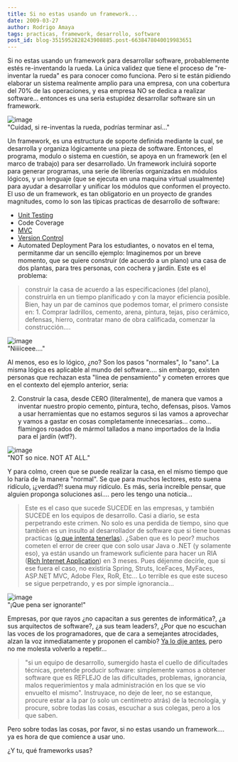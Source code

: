 ```yaml
---
title: Si no estas usando un framework...
date: 2009-03-27
author: Rodrigo Amaya
tags: practicas, framework, desarrollo, software
post_id: blog-3515952828243908885.post-6638478040019983651
---
```


Si no estas usando un framework para desarrollar software, probablemente estés re-inventando la rueda. La única validez que tiene el proceso de "re-inventar la rueda" es para conocer como funciona. Pero si te están pidiendo elaborar un sistema realmente amplio para una empresa, con una cobertura del 70% de las operaciones, y esa empresa NO se dedica a realizar software... entonces es una seria estupidez desarrollar software sin un framework.

![image](https://2.bp.blogspot.com/_ayvorITawE4/Scz0lLDD-HI/AAAAAAAAB7Y/7SoE7SQI5yg/s320/4359967kid-on-bike-square-wheel.jpg)    
"Cuidad, si re-inventas la rueda, podrías terminar
así..."

Un framework, es una estructura de soporte definida mediante la cual, se desarrolla y organiza lógicamente una pieza de software. Entonces, el programa, modulo o sistema en cuestión, se apoya en un framework (en el marco de trabajo) para ser desarrollado. Un framework incluirá soporte para generar programas, una serie de librerías organizadas en módulos lógicos, y un lenguaje (que se ejecuta en una maquina virtual usualmente) para ayudar a desarrollar y unificar los módulos que conformen el proyecto. El uso de un framework, es tan obligatorio en un proyecto de grandes magnitudes, como lo son las típicas practicas de desarrollo de software:

- [Unit Testing](https://www.srbyte.com/2008/12/herramientas-del-programador-unit.html)
- Code Coverage
- [MVC](https://www.srbyte.com/2008/10/cosas-que-todo-desarrollador-web-debe.html)
- [Version Control](https://www.srbyte.com/2008/03/programemos-mejor-subversion.html)
- Automated Deployment
Para los estudiantes, o novatos en el tema, permitanme dar un sencillo ejemplo: Imaginemos por un breve momento, que se quiere construir (de acuerdo a un plano) una casa de dos plantas, para tres personas, con cochera y jardín. Este es el problema:

> construir la casa de acuerdo a las especificaciones (del plano),
> construirla en un tiempo planificado y con la mayor eficiencia
> posible.
Bien, hay un par de caminos que podemos tomar, el primero consiste en: 1. Comprar ladrillos, cemento, arena, pintura, tejas, piso cerámico, defensas, hierro, contratar mano de obra calificada, comenzar la construcción....

![image](https://1.bp.blogspot.com/_ayvorITawE4/Scz2hk3wE8I/AAAAAAAAB7o/152zQ8MEIbQ/s320/custom_home.jpg)    
"Niiiiceee...."

Al menos, eso es lo lógico, ¿no? Son los pasos "normales", lo "sano". La misma lógica es aplicable al mundo del software.... sin embargo, existen personas que rechazan esta "linea de pensamiento" y cometen errores que en el contexto del ejemplo anterior, seria:

2. Construir la casa, desde CERO (literalmente), de manera que vamos a inventar nuestro propio cemento, pintura, techo, defensas, pisos. Vamos a usar herramientas que no estamos seguros si las vamos a aprovechar y vamos a gastar en cosas completamente innecesarias... como... flamingos rosados de mármol tallados a mano importados de la India para el jardín (wtf?).

![image](https://1.bp.blogspot.com/_ayvorITawE4/Scz2hbdJwEI/AAAAAAAAB7g/5a6m61Ycv5M/s320/crazy_house_2.jpg)    
"NOT so nice. NOT AT
ALL."

Y para colmo, creen que se puede realizar la casa, en el mismo tiempo que lo haría de la manera "normal". Se que para muchos lectores, esto suena ridículo, ¡¿verdad?! suena muy ridículo. Es más, seria increíble pensar, que alguien proponga soluciones así.... pero les tengo una noticia...

> Este es el caso que sucede SUCEDE en las empresas, y también SUCEDE en
> los equipos de desarrollo.
Casi a diario, se esta perpetrando este crimen. No solo es una perdida de tiempo, sino que también es un insulto al desarrollador de software que si tiene buenas practicas ([o que intenta tenerlas](https://www.srbyte.com/2008/07/consejos-practicos-de-desarrollo-de.html)). ¿Saben que es lo peor? muchos cometen el error de creer que con solo usar Java o .NET (y solamente eso), ya están usando un framework suficiente para hacer un RIA ([Rich Internet Application](https://en.wikipedia.org/wiki/Rich_Internet_application)) en 3 meses. Pues déjenme decirle, que si ese fuera el caso, no existiría Spring, Struts, IceFaces, MyFaces, ASP.NET MVC, Adobe Flex, RoR, Etc... Lo terrible es que este suceso se sigue perpetrando, y es por simple ignorancia...

![image](https://3.bp.blogspot.com/_ayvorITawE4/Scz4WmEi7DI/AAAAAAAAB7w/yHBh0jXfU48/s320/simio-que-ignoras.jpg)    
"¡Que pena ser
ignorante!"

Empresas, por que rayos ¿no capacitan a sus gerentes de informática?, ¿a sus arquitectos de software?, ¿a sus team leaders?, ¿Por que no escuchan las voces de los programadores, que de cara a semejantes atrocidades, alzan la voz inmediatamente y proponen el cambio?
[Ya lo dije antes](https://www.srbyte.com/2009/02/acerca-del-micromanagement.html), pero no me molesta volverlo a repetir...
> "si un equipo de desarrollo, sumergido hasta el cuello de dificultades técnicas,
> pretende producir software: simplemente vamos a obtener software que es REFLEJO de las
> dificultades, problemas, ignorancia, malos requerimientos y mala administración en los que se
> vio envuelto el mismo".
Instruyace, no deje de leer, no se estanque, procure estar a la par (o solo un centímetro atrás) de la tecnología, y procure, sobre todas las cosas, escuchar a sus colegas, pero a los que saben.

Pero sobre todas las cosas, por favor, si no estas usando un framework.... ya es hora de que comience a usar uno.

¿Y tu, qué frameworks usas?